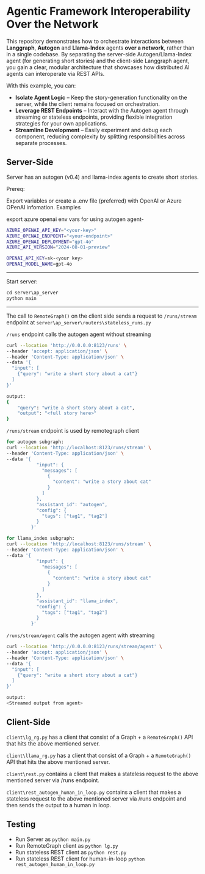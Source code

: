 # Agentic Framework Interoperability Over the Network

This repository demonstrates how to orchestrate interactions between **Langgraph**, **Autogen** and **Llama-Index** agents **over a network**, rather than in a single codebase. By separating the server-side Autogen/Llama-Index agent (for generating short stories) and the client-side Langgraph agent, you gain a clear, modular architecture that showcases how distributed AI agents can interoperate via REST APIs.

With this example, you can:

- **Isolate Agent Logic** – Keep the story-generation functionality on the server, while the client remains focused on orchestration.  
- **Leverage REST Endpoints** – Interact with the Autogen agent through streaming or stateless endpoints, providing flexible integration strategies for your own applications.  
- **Streamline Development** – Easily experiment and debug each component, reducing complexity by splitting responsibilities across separate processes.  

## Server-Side

Server has an autogen (v0.4) and llama-index agents to create short stories.

Prereq:<br/>

Export variables or create a .env file (preferred) with OpenAI or Azure OPenAI infomation. Examples

export azure openai env vars for using autogen agent-

```bash
AZURE_OPENAI_API_KEY="<your-key>"
AZURE_OPENAI_ENDPOINT="<your-endpoint>"
AZURE_OPENAI_DEPLOYMENT="gpt-4o"
AZURE_API_VERSION="2024-08-01-preview"
```

```bash
OPENAI_API_KEY=sk-<your key>
OPENAI_MODEL_NAME=gpt-4o
```

---

Start server:

```python
cd server\ap_server
python main
```
  
---

The call to `RemoteGraph()` on the client side sends a request to `/runs/stream` endpoint at `server\ap_server\routers\stateless_runs.py`

`/runs` endpoint calls the autogen agent without streaming

```bash
curl --location 'http://0.0.0.0:8123/runs' \
--header 'accept: application/json' \
--header 'Content-Type: application/json' \
--data '{
  "input": [
    {"query": "write a short story about a cat"}
  ]
}'

output:
{
    "query": "write a short story about a cat",
    "output": "<full story here>"
}

```

`/runs/stream` endpoint is used by remotegraph client

```bash
for autogen subgraph:
curl --location 'http://localhost:8123/runs/stream' \
--header 'Content-Type: application/json' \
--data '{
           "input": {
             "messages": [
               {
                 "content": "write a story about cat"
               }
             ]
           },
           "assistant_id": "autogen",
           "config": {
             "tags": ["tag1", "tag2"]
           }
         }'

for llama_index subgraph:
curl --location 'http://localhost:8123/runs/stream' \
--header 'Content-Type: application/json' \
--data '{
           "input": {
             "messages": [
               {
                 "content": "write a story about cat"
               }
             ]
           },
           "assistant_id": "llama_index",
           "config": {
             "tags": ["tag1", "tag2"]
           }
         }'
```

`/runs/stream/agent` calls the autogen agent with streaming

```bash
curl --location 'http://0.0.0.0:8123/runs/stream/agent' \
--header 'accept: application/json' \
--header 'Content-Type: application/json' \
--data '{
  "input": [
    {"query": "write a short story about a cat"}
  ]
}'

output:
<Streamed output from agent>

```

## Client-Side

`client\lg_rg.py` has a client that consist of a Graph + a `RemoteGraph()` API that hits the above mentioned server.

`client\llama_rg.py` has a client that consist of a Graph + a `RemoteGraph()` API that hits the above mentioned server.

`client\rest.py` contains a client that makes a stateless request to the above mentioned server via /runs endpoint.

`client\rest_autogen_human_in_loop.py` contains a client that makes a stateless request to the above mentioned server via /runs endpoint and then sends the output to a human in loop.

## Testing

- Run Server as `python main.py`
- Run RemoteGraph client as `python lg.py`
- Run stateless REST client as `python rest.py`
- Run stateless REST client for human-in-loop `python rest_autogen_human_in_loop.py`
